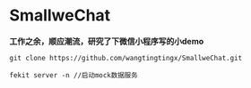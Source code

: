 # SmallweChat #
**工作之余，顺应潮流，研究了下微信小程序写的小demo**
```
git clone https://github.com/wangtingtingx/SmallweChat.git

fekit server -n //启动mock数据服务

```
